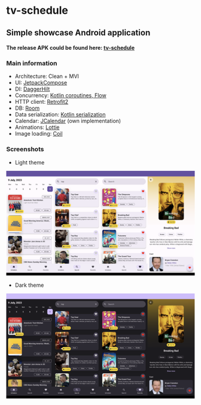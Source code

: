# tv-schedule
## Simple showcase Android application
#### The release APK could be found here: [tv-schedule](apks/tv-schedule.apk)
### Main information
* Architecture: Clean + MVI
* UI: [JetpackCompose](https://developer.android.com/jetpack/compose)
* DI: [DaggerHilt](https://dagger.dev/hilt/)
* Concurrency: [Kotlin coroutines, Flow](https://developer.android.com/kotlin/coroutines)
* HTTP client: [Retrofit2](https://square.github.io/retrofit/)
* DB: [Room](https://developer.android.com/training/data-storage/room)
* Data serialization: [Kotlin serialization](https://github.com/Kotlin/kotlinx.serialization)
* Calendar: [JCalendar](https://github.com/andrewafanasenko/JCalendar) (own implementation)
* Animations: [Lottie](https://github.com/airbnb/lottie/blob/master/android-compose.md)
* Image loading: [Coil](https://coil-kt.github.io/coil/compose/)

### Screenshots
* Light theme
<img src="screenshots/light_mode.png">

* Dark theme
<img src="screenshots/dark_mode.png">
